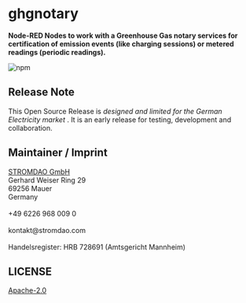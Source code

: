 # ghgnotary
**Node-RED Nodes to work with a Greenhouse Gas notary services for certification of emission events (like charging sessions) or metered readings (periodic readings).**

![npm](https://img.shields.io/npm/dw/ghgnotary)

## Release Note
This Open Source Release is _designed and limited for the German Electricity market_ . It is an early release for testing, development and collaboration.

## Maintainer / Imprint
<addr>
<a href="https://stromdao.de/">STROMDAO GmbH</a><br/>
Gerhard Weiser Ring 29  <br/>
69256 Mauer  <br/>
Germany <br/>
  <br/>
+49 6226 968 009 0  <br/>
  <br/>
kontakt@stromdao.com  <br/>
  <br/>
Handelsregister: HRB 728691 (Amtsgericht Mannheim)
</addr>


## LICENSE
[Apache-2.0](./LICENSE)

